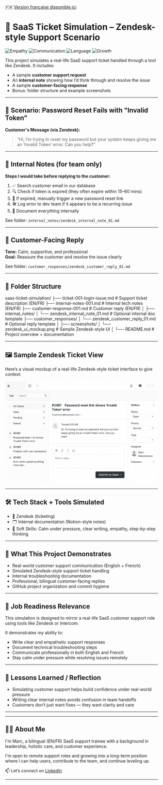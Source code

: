 🇫🇷 [Version française disponible ici](./README.fr.md)


# 🧪 SaaS Ticket Simulation – Zendesk-style Support Scenario

![Empathy](https://img.shields.io/badge/Client_Empathy-Active-blue)
![Communication](https://img.shields.io/badge/Calm_Communicator-Yes-brightgreen)
![Language](https://img.shields.io/badge/Bilingual-EN/FR-yellow)
![Growth](https://img.shields.io/badge/Fast_Learner-Adaptive-orange)


This project simulates a real-life SaaS support ticket handled through a tool like Zendesk. It includes:

- A sample **customer support request**
- An **internal note** showing how I’d think through and resolve the issue
- A sample **customer-facing response**
- Bonus: folder structure and example screenshots

---

## 🎯 Scenario: Password Reset Fails with "Invalid Token"

**Customer's Message (via Zendesk):**
> “Hi, I’m trying to reset my password but your system keeps giving me an ‘Invalid Token’ error. Can you help?”

---

## 🧠 Internal Notes (for team only)

**Steps I would take before replying to the customer:**

1. ✅ Search customer email in our database
2. 🔍 Check if token is expired (they often expire within 15–60 mins)
3. 🔁 If expired, manually trigger a new password reset link
4. 🛠 Log error to dev team if it appears to be a recurring issue
5. 📝 Document everything internally

See folder: `internal_notes/zendesk_internal_note_01.md`

---

## 💬 Customer-Facing Reply

**Tone:** Calm, supportive, and professional  
**Goal:** Reassure the customer and resolve the issue clearly

See folder: `customer_responses/zendesk_customer_reply_01.md`

---

## 📁 Folder Structure


saas-ticket-simulation/
├── ticket-001-login-issue.md # Support ticket description (EN/FR)
├── internal-notes-001.md # Internal tech notes (EN/FR)
├── customer-response-001.md # Customer reply (EN/FR)
│
├── internal_notes/
│ └── zendesk_internal_note_01.md # Optional internal doc template
├── customer_responses/
│ └── zendesk_customer_reply_01.md # Optional reply template
│
├── screenshots/
│ └── zendesk_ui_mockup.png # Sample Zendesk-style UI
│
└── README.md # Project overview + documentation

---

## 🖼 Sample Zendesk Ticket View

Here’s a visual mockup of a real-life Zendesk-style ticket interface to give context:

![Zendesk UI Mockup](screenshots/zendesk_ui_mockup.png)


---

## 🛠 Tech Stack + Tools Simulated

- 📨 Zendesk (ticketing)  
- 🗂 Internal documentation (Notion-style notes)  
- 🧠 Soft Skills: Calm under pressure, clear writing, empathy, step-by-step thinking  

---

## 🎯 What This Project Demonstrates

- Real-world customer support communication (English + French)
- Simulated Zendesk-style support ticket handling
- Internal troubleshooting documentation
- Professional, bilingual customer-facing replies
- GitHub project organization and commit hygiene

---

## 💼 Job Readiness Relevance

This simulation is designed to mirror a real-life SaaS customer support role using tools like Zendesk or Intercom.

It demonstrates my ability to:
- Write clear and empathetic support responses
- Document technical troubleshooting steps
- Communicate professionally in both English and French
- Stay calm under pressure while resolving issues remotely

---


## 🔄 Lessons Learned / Reflection

- Simulating customer support helps build confidence under real-world pressure  
- Writing clear internal notes avoids confusion in team handoffs  
- Customers don’t just want fixes — they want clarity and care  

---

---

## 🙋‍♂️ About Me

I'm Marc, a bilingual (EN/FR) SaaS support trainee with a background in leadership, holistic care, and customer experience.

I'm open to remote support roles and growing into a long-term position where I can help users, contribute to the team, and continue leveling up.

📫 Let’s connect on [LinkedIn](https://www.linkedin.com/in/marc-maisonneuve-6345b6373/)

---
